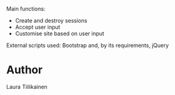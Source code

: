 Main functions:

- Create and destroy sessions
- Accept user input
- Customise site based on user input


External scripts used: Bootstrap and, by its requirements, jQuery

# Author
Laura Tiilikainen
